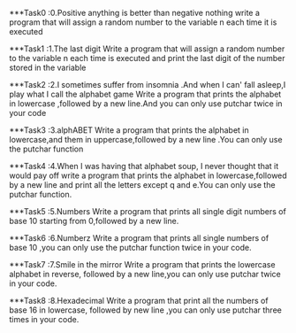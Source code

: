 ***Task0 :0.Positive anything is better than negative nothing
    write a program that will assign a random number to the variable n each time it is executed

***Task1 :1.The last digit
     Write a program that will assign a random number to the variable n each time is executed and print the last digit of the number stored in the variable 

***Task2 :2.I sometimes suffer from insomnia .And when I can' fall asleep,I play what I call the alphabet game
    Write a program that prints the alphabet in lowercase ,followed by a new line.And you can only use putchar twice in your code

***Task3 :3.alphABET
     Write a program that prints the alphabet in lowercase,and them in uppercase,followed by a new line .You can only use the putchar function

***Task4 :4.When I was having that alphabet soup, I never thought that it would pay off
    write a program that prints the alphabet in lowercase,followed by a new line and print all the letters except q and e.You can only use the putchar function.

***Task5 :5.Numbers
   Write a program that prints all single digit numbers of base 10 starting from 0,followed by a new line.

***Task6 :6.Numberz
    Write a program that prints all single numbers of base 10 ,you can only use the putchar function twice in your code.

***Task7 :7.Smile in the mirror
    Write a program that prints the lowercase alphabet in reverse, followed by a new line,you can only use putchar twice in your code.

***Task8 :8.Hexadecimal
    Write a program that print all the numbers of base 16 in lowercase, followed by new line ,you can only use putchar three times in your code.
